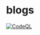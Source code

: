 # blogs

<!--Badges-->
[![CodeQL](https://github.com/Mogakamo/blogs/actions/workflows/codeql-analysis.yml/badge.svg)](https://github.com/Mogakamo/blogs/actions/workflows/codeql-analysis.yml)
